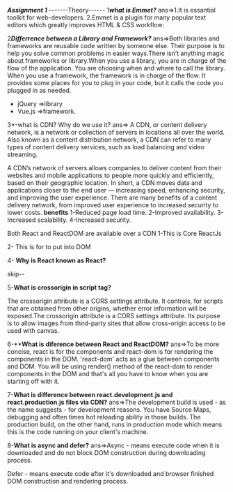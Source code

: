 *****Assignment 1*****
-------Theory------
1***what is Emmet?***
ans=>1.It is essantial toolkit for web-developers.
2.Emmet is a plugin for many popular text editors which greatly improves HTML & CSS workflow: 

2***Differrence between a Library and Framework?***
ans=>Both libraries and frameworks are reusable code written by someone else. Their purpose is to help you solve common problems in easier ways.There isn’t anything magic about frameworks or library.When you use a library, you are in charge of the flow of the application. You are choosing when and where to call the library. When you use a framework, the framework is in charge of the flow. It provides some places for you to plug in your code, but it calls the code you plugged in as needed.

* jQuery =>library
* Vue.js =>framework.

3*-what is CDN? Why do we use it?
 ans=>
 A CDN, or content delivery network, is a network or collection of servers in locations all over the world. Also known as a content distribution network, a CDN can refer to many types of content delivery services, such as load balancing and video streaming.

A CDN’s network of servers allows companies to deliver content from their websites and mobile applications to people more quickly and efficiently, based on their geographic location. In short, a CDN moves data and applications closer to the end user — increasing speed, enhancing security, and improving the user experience.
There are many benefits of a content delivery network, from improved user experience to increased security to lower costs.
**benefits**
1-Reduced page load time.
2-Improved availability.
3-Increased scalability.
4-Increased security.

Both React and ReactDOM are available over a CDN
1-This is Core ReactJs 
<script crossorigin src="https://unpkg.com/react@18/umd/react.development.js"></script>
2- This is for to put into DOM
<script crossorigin src="https://unpkg.com/react-dom@18/umd/react-dom.development.js"></script>

4- **Why is React known as React?**

skip--

5-**What is crossorigin in script tag?**

The crossorigin attribute is a CORS settings attribute. It controls, for scripts that are obtained from other origins, whether error information will be exposed.The crossorigin attribute is a CORS settings attribute. Its purpose is to allow images from third-party sites that allow cross-origin access to be used with canvas.

6-****What is diference between React and ReactDOM?**
ans=>To be more concise, react is for the components and react-dom is for rendering the components in the DOM. 'react-dom' acts as a glue between components and DOM. You will be using render() method of the react-dom to render components in the DOM and that's all you have to know when you are starting off with it.

7-**What is difference between react.development.js and react.production.js files via CDN?**
ans=>The development build is used - as the name suggests - for development reasons. You have Source Maps, debugging and often times hot reloading ability in those builds. The production build, on the other hand, runs in production mode which means this is the code running on your client's machine.

8-**What is async and defer?**
ans=>Async - means execute code when it is downloaded and do not block DOM construction during downloading process.

Defer - means execute code after it's downloaded and browser finished DOM construction and rendering process.
